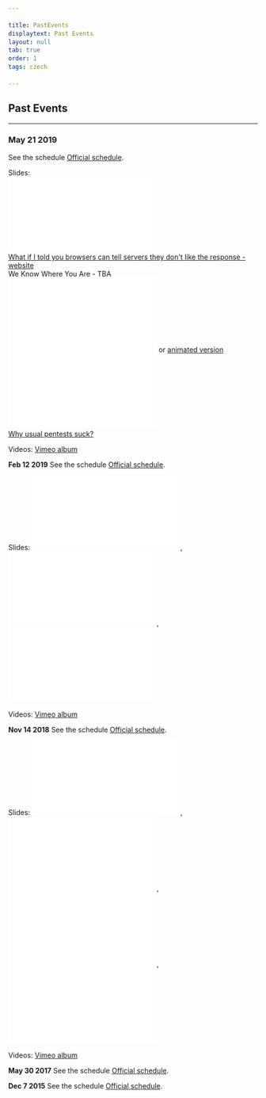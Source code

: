 ```yaml
---

title: PastEvents
displaytext: Past Events
layout: null
tab: true
order: 1
tags: czech

---
```


## Past Events

<hr>

### **May 21 2019**
See the schedule [Official schedule](https://www.eventbrite.com/e/owasp-czech-chapter-meeting-registration-61600211892).

Slides:<br>
![Does_Your_IoT_Expose_You.pdf](/slides/Does_Your_IoT_Expose_You.pdf
"Does_Your_IoT_Expose_You.pdf")<br>
[What if I told you browsers can tell
servers they don't like the response -
website](https://exploited.cz/reporting/)<br>
We Know Where You Are - TBA<br>
![The_Messaging_Menagerie.pdf](/slides/The_Messaging_Menagerie.pdf
"The_Messaging_Menagerie.pdf") or [animated
version](https://bit.ly/30vR2ip)<br>
![Cybercriminal_Activities_Managing_a_New_Android_Botnet.pdf](/slides/Cybercriminal_Activities_Managing_a_New_Android_Botnet.pdf
"Cybercriminal_Activities_Managing_a_New_Android_Botnet.pdf")<br>
[Why usual pentests suck?](https://zembered.com/owasp-talk-why-pentests-suck-and-red-teaming/)<br>

Videos: [Vimeo album](https://vimeo.com/album/6106513)

**Feb 12 2019** See the schedule [Official
schedule](https://www.eventbrite.com/e/owasp-czech-chapter-meeting-registration-55759551319).

Slides: ![Hacking_101_-_OWASP.pdf](Hacking_101_-_OWASP.pdf
"Hacking_101_-_OWASP.pdf"),
![Black_Market_of_Code_signings_certs.pdf](Black_Market_of_Code_signings_certs.pdf
"Black_Market_of_Code_signings_certs.pdf"),
![Getting_Started_with_Bug_Bounty..pdf](Getting_Started_with_Bug_Bounty..pdf
"Getting_Started_with_Bug_Bounty..pdf")

Videos: [Vimeo album](https://vimeo.com/album/5778636)

**Nov 14 2018** See the schedule [Official
schedule](https://www.eventbrite.com/e/owasp-czech-chapter-meeting-registration-51529309552#).

Slides:
![Petr_Stuchlik_The_webhosting_has_no_rights\!.pdf](Petr_Stuchlik_The_webhosting_has_no_rights!.pdf
"Petr_Stuchlik_The_webhosting_has_no_rights!.pdf"),
![Adela_Hanikova_All_roads_lead_to_domain_admin.pdf](Adela_Hanikova_All_roads_lead_to_domain_admin.pdf
"Adela_Hanikova_All_roads_lead_to_domain_admin.pdf"),
![Frantisek_Strasak_Detecting_malware_even_when_it_is_encrypted.pdf](Frantisek_Strasak_Detecting_malware_even_when_it_is_encrypted.pdf
"Frantisek_Strasak_Detecting_malware_even_when_it_is_encrypted.pdf"),
![The_Zeitgeist_of_Darknet.pdf](The_Zeitgeist_of_Darknet.pdf
"The_Zeitgeist_of_Darknet.pdf")

Videos: [Vimeo album](https://vimeo.com/album/5772305)

**May 30 2017** See the schedule [Official
schedule](https://www.eventbrite.com/e/owasp-czech-chapter-meeting-registration-33997427220#).

**Dec 7 2015** See the schedule [Official
schedule](https://www.eventbrite.com/e/owasp-czech-chapter-meeting-tickets-19677355500).
